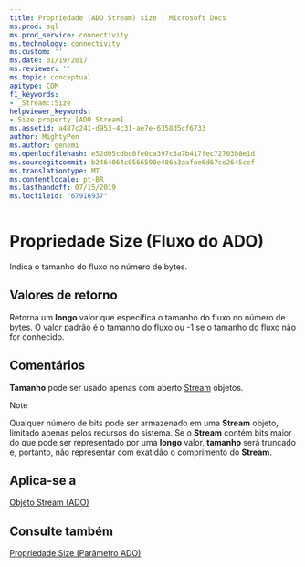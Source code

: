 ```yaml
---
title: Propriedade (ADO Stream) size | Microsoft Docs
ms.prod: sql
ms.prod_service: connectivity
ms.technology: connectivity
ms.custom: ''
ms.date: 01/19/2017
ms.reviewer: ''
ms.topic: conceptual
apitype: COM
f1_keywords:
- _Stream::Size
helpviewer_keywords:
- Size property [ADO Stream]
ms.assetid: a487c241-d953-4c31-ae7e-6358d5cf6733
author: MightyPen
ms.author: genemi
ms.openlocfilehash: e52d05cdbc0fe0ca397c3a7b417fec72703b8e1d
ms.sourcegitcommit: b2464064c0566590e486a3aafae6d67ce2645cef
ms.translationtype: MT
ms.contentlocale: pt-BR
ms.lasthandoff: 07/15/2019
ms.locfileid: "67916937"
---
```

# <a name="size-property-ado-stream"></a>Propriedade Size (Fluxo do ADO)
Indica o tamanho do fluxo no número de bytes.  
  
## <a name="return-values"></a>Valores de retorno  
 Retorna um **longo** valor que especifica o tamanho do fluxo no número de bytes. O valor padrão é o tamanho do fluxo ou -1 se o tamanho do fluxo não for conhecido.  
  
## <a name="remarks"></a>Comentários  
 **Tamanho** pode ser usado apenas com aberto [Stream](../../../ado/reference/ado-api/stream-object-ado.md) objetos.  
  
> [!NOTE]
>  Qualquer número de bits pode ser armazenado em uma **Stream** objeto, limitado apenas pelos recursos do sistema. Se o **Stream** contém bits maior do que pode ser representado por uma **longo** valor, **tamanho** será truncado e, portanto, não representar com exatidão o comprimento do **Stream**.  
  
## <a name="applies-to"></a>Aplica-se a  
 [Objeto Stream (ADO)](../../../ado/reference/ado-api/stream-object-ado.md)  
  
## <a name="see-also"></a>Consulte também  
 [Propriedade Size (Parâmetro ADO)](../../../ado/reference/ado-api/size-property-ado-parameter.md)
